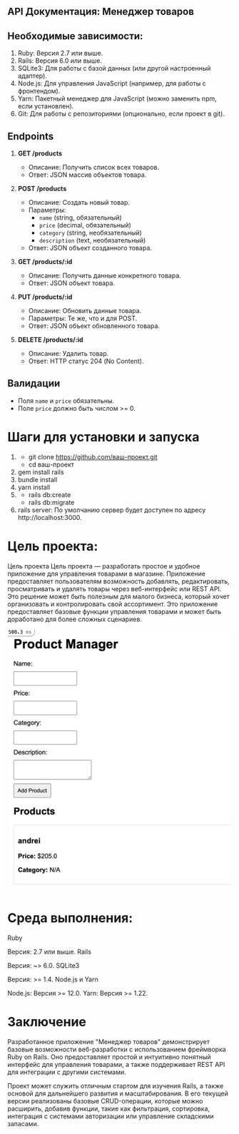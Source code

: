 ## API Документация: Менеджер товаров

## Необходимые зависимости:
1. Ruby: Версия 2.7 или выше.
2. Rails: Версия 6.0 или выше.
3. SQLite3: Для работы с базой данных (или другой настроенный адаптер).
4. Node.js: Для управления JavaScript (например, для работы с фронтендом).
5. Yarn: Пакетный менеджер для JavaScript (можно заменить npm, если установлен).
6. Git: Для работы с репозиториями (опционально, если проект в git).


## Endpoints
1. **GET /products**
    - Описание: Получить список всех товаров.
    - Ответ: JSON массив объектов товара.

2. **POST /products**
    - Описание: Создать новый товар.
    - Параметры:
        - `name` (string, обязательный)
        - `price` (decimal, обязательный)
        - `category` (string, необязательный)
        - `description` (text, необязательный)
    - Ответ: JSON объект созданного товара.

3. **GET /products/:id**
    - Описание: Получить данные конкретного товара.
    - Ответ: JSON объект товара.

4. **PUT /products/:id**
    - Описание: Обновить данные товара.
    - Параметры: Те же, что и для POST.
    - Ответ: JSON объект обновленного товара.

5. **DELETE /products/:id**
    - Описание: Удалить товар.
    - Ответ: HTTP статус 204 (No Content).

## Валидации
- Поля `name` и `price` обязательны.
- Поле `price` должно быть числом >= 0.

# Шаги для установки и запуска
1. - git clone https://github.com/ваш-проект.git
   - cd ваш-проект
2. gem install rails
3. bundle install
4. yarn install
5. - rails db:create
   - rails db:migrate
6. rails server: По умолчанию сервер будет доступен по адресу http://localhost:3000.

# Цель проекта:
Цель проекта
Цель проекта — разработать простое и удобное приложение для управления товарами в магазине. Приложение предоставляет пользователям возможность добавлять, редактировать, просматривать и удалять товары через веб-интерфейс или REST API. Это решение может быть полезным для малого бизнеса, который хочет организовать и контролировать свой ассортимент.
Это приложение предоставляет базовые функции управления товарами и может быть доработано для более сложных сценариев.


![img.png](img.png)

# Среда выполнения:
Ruby

Версия: 2.7 или выше.
Rails

Версия: ~> 6.0.
SQLite3

Версия: >= 1.4.
Node.js и Yarn

Node.js: Версия >= 12.0.
Yarn: Версия >= 1.22.

# Заключение
Разработанное приложение "Менеджер товаров" демонстрирует базовые возможности веб-разработки с использованием фреймворка Ruby on Rails. Оно предоставляет простой и интуитивно понятный интерфейс для управления товарами, а также поддерживает REST API для интеграции с другими системами.

Проект может служить отличным стартом для изучения Rails, а также основой для дальнейшего развития и масштабирования. В его текущей версии реализованы базовые CRUD-операции, которые можно расширить, добавив функции, такие как фильтрация, сортировка, интеграция с системами авторизации или управление складскими запасами.
